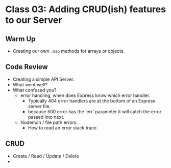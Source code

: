 # Class 03: Adding CRUD(ish) features to our Server

## Warm Up

- Creating our own `.map` methods for arrays or objects.

## Code Review

- Creating a simple API Server.
- What went well?
- What confused you?
  - error handling, when does Express know which error handler.
    - Typically 404 error handlers are at the bottom of an Express server file.
    - because 500 error has the 'err' parameter it will catch the error passed into next.
  - Nodemon / file path errors.
    - How to read an error stack trace.

## CRUD

- Create / Read / Update / Delete
- 
